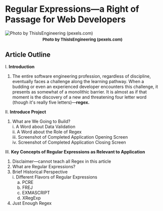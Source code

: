 # Regular Expressions&mdash;a Right of Passage for Web Developers

![Photo by ThisIsEngineering (pexels.com)](./images/redheaded-woman-coding.jpg)

<p style="text-align: center; font-weight: bold; margin-top: -10px;
font-size: 13px;">
Photo by ThisIsEngineering (pexels.com)
</p>

## Article Outline

I. **Introduction**

  1. The entire software engineering profession, regardless of discipline, eventually faces a challenge along the learning pathway. When a budding or even an experienced developer encounters this challenge, it presents as somewhat of a monolithic barrier. It is almost as if that moment is the discovery of a new and threatening four letter word (though it's really five letters)&mdash;**regex.**

II. **Introduce Project**

  1. What are We Going to Build?  
    i. A Word about Data Validation  
    ii. A Word about the Role of Regex  
    iii. Screenshot of Completed Application Opening Screen  
    iv. Screenshot of Completed Application Closing Screen
    
III. **Key Concepts of Regular Expressions as Relevant to Application**  
    
1. Disclaimer&mdash;cannot teach all Regex in this article
1. What are Regular Expressions?  
1. Brief Historical Perspective  
  i. Different Flavors of Regular Expressions  
&nbsp;&nbsp;&nbsp;&nbsp;a. PCRE  
&nbsp;&nbsp;&nbsp;&nbsp;b. FREJ  
&nbsp;&nbsp;&nbsp;&nbsp;c. EXMASCRIPT  
&nbsp;&nbsp;&nbsp;&nbsp;d. XRegExp
1. Just Enough Regex